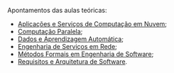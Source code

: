 Apontamentos das aulas teóricas:

- [Aplicações e Serviços de Computação em Nuvem](https://franl08.github.io/ASCN-Theory/);
- [Computação Paralela](https://franl08.github.io/CP-Theory/);
- [Dados e Aprendizagem Automática](https://franl08.github.io/DAA-Theory/);
- [Engenharia de Serviços em Rede](https://franl08.github.io/ESR-Theory/);
- [Métodos Formais em Engenharia de Software](https://franl08.github.io/MFES-Theory/);
- [Requisitos e Arquitetura de Software](https://franl08.github.io/RAS-Theory/).
